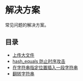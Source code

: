# 解决方案

常见问题的解决方案。

## 目录

- [上传大文件](upload_max_file.md)
- [hash_equals 防止时序攻击](hash_equals.md)
- [在字符串指定位置插入一段字符串](insert-string.md)
- [翻转字符串](reverse-string.md)
